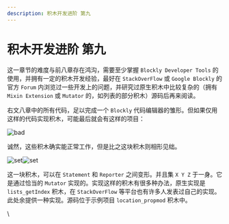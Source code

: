 ```yaml
---
description: 积木开发进阶 第九
---
```


# 积木开发进阶 第九

这一章节的难度与前八章存在鸿沟，需要至少掌握 `Blockly Developer Tools` 的使用，并拥有一定的积木开发经验，最好在 `StackOverFlow` 或 `Google Blockly` 的官方 `Forum` 内浏览过一些开发上的问题，并研究过原生积木中比较复杂的（拥有 `Mixin Extension` 或 `Mutator` 的，如列表的部分积木）源码后再来阅读。

右文八章中的所有代码，足以完成一个 `Blockly` 代码编辑器的雏形。但如果仅用这样的代码实现积木，可能最后就会有这样的项目：

![bad](file:///C:/Users/williamshi/Documents/Code/PVPIN/Tutorial/PVPINBlocklyDev/img/9-1.png?lastModify=1649342418)

诚然，这些积木确实能正常工作，但是比之这块积木则相形见绌。

![set](file:///C:/Users/williamshi/Documents/Code/PVPIN/Tutorial/PVPINBlocklyDev/img/9-2.png?lastModify=1649342418)![set](file:///C:/Users/williamshi/Documents/Code/PVPIN/Tutorial/PVPINBlocklyDev/img/9-3.png?lastModify=1649342418)

这一块积木，可以在 `Statement` 和 `Reporter` 之间变形。并且集 `X Y Z` 于一身。它是通过恰当的 `Mutator` 实现的。实现这样的积木有很多种办法，原生实现是 `lists_getIndex` 积木，在 `StackOverFlow` 等平台也有许多人发表过自己的实现。此处余提供一种实现。源码位于示例项目 `location_propmod` 积木中。

\
